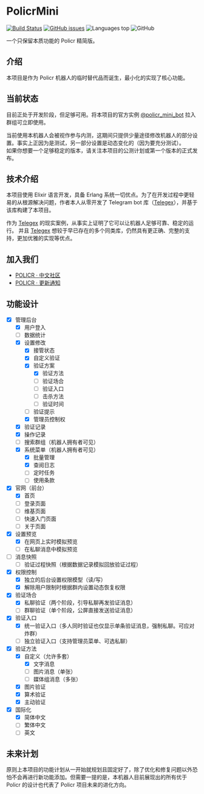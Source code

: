 # PolicrMini

[![Build Status](https://cloud.drone.io/api/badges/Hentioe/policr-mini/status.svg)](https://cloud.drone.io/Hentioe/policr-mini)
[![GitHub issues](https://img.shields.io/github/issues/Hentioe/policr-mini)](https://github.com/Hentioe/policr-mini/issues)
![Languages top](https://img.shields.io/github/languages/top/Hentioe/policr-mini)
![GitHub](https://img.shields.io/github/license/Hentioe/policr-mini)

一个只保留本质功能的 Policr 精简版。

## 介绍

本项目是作为 Policr 机器人的临时替代品而诞生，最小化的实现了核心功能。

## 当前状态

目前正处于开发阶段，但足够可用。将本项目的官方实例 [@policr_mini_bot](https://t.me/policr_mini_bot) 拉入群组可立即使用。

当前使用本机器人会被视作参与内测，这期间只提供少量途径修改机器人的部分设置。事实上正因为是测试，另一部分设置是动态变化的（因为要充分测试）。  
如果你想要一个足够稳定的版本，请关注本项目的公测计划或第一个版本的正式发布。

## 技术介绍

本项目使用 Elixir 语言开发，具备 Erlang 系统一切优点。为了在开发过程中更轻易的从根源解决问题，作者本人从零开发了 Telegram bot 库（[Telegex](https://github.com/Hentioe/telegex)），并基于该库构建了本项目。

作为 [Telegex](https://github.com/Hentioe/telegex) 的现实案例，从事实上证明了它可以让机器人足够可靠、稳定的运行。 并且 [Telegex](https://github.com/Hentioe/telegex) 想较于早已存在的多个同类库，仍然具有更正确、完整的支持，更加优雅的实现等优点。

## 加入我们

- [POLICR · 中文社区](https://mini.telestd.me/community)
- [POLICR · 更新通知](https://t.me/policr_changelog)

## 功能设计

- [x] 管理后台
  - [x] 用户登入
  - [ ] 数据统计
  - [x] 设置修改
    - [x] 接管状态
    - [x] 自定义验证
    - [x] 验证方案
      - [x] 验证方法
      - [ ] 验证场合
      - [ ] 验证入口
      - [ ] 击杀方法
      - [ ] 验证时间
    - [ ] 验证提示
    - [x] 管理员控制权
  - [x] 验证记录
  - [x] 操作记录
  - [ ] 搜索群组（机器人拥有者可见）
  - [x] 系统菜单（机器人拥有者可见）
    - [x] 批量管理
    - [x] 查阅日志
    - [ ] 定时任务
    - [ ] 使用条款
- [x] 官网（前台）
  - [x] 首页
  - [ ] 登录页面
  - [ ] 维基页面
  - [ ] 快速入门页面
  - [ ] 关于页面
- [x] 设置预览
  - [x] 在网页上实时模拟预览
  - [ ] 在私聊消息中模拟预览
- [ ] 消息快照
  - [ ] 验证过程快照（根据数据记录模拟回放验证过程）
- [x] 权限控制
  - [x] 独立的后台设置权限模型（读/写）
  - [x] 解除用户限制时根据群内设置动态恢复权限
- [x] 验证场合
  - [x] 私聊验证（两个阶段，引导私聊再发验证消息）
  - [ ] 群聊验证（单个阶段，公屏直接发送验证消息）
- [x] 验证入口
  - [x] 统一验证入口（多人同时验证也仅显示单条验证消息，强制私聊。可应对炸群）
  - [ ] 独立验证入口（支持管理员菜单、可选私聊）
- [x] 验证方法
  - [x] 自定义（允许多套）
    - [x] 文字消息
    - [ ] 图片消息（单张）
    - [ ] 媒体组消息（多张）
  - [x] 图片验证
  - [x] 算术验证
  - [x] 主动验证
- [x] 国际化
  - [x] 简体中文
  - [ ] 繁体中文
  - [ ] 英文

## 未来计划

原则上本项目的功能计划从一开始就规划且固定好了，除了优化和修复问题以外恐怕不会再进行新功能添加。但需要一提的是，本机器人目前展现出的所有优于 Policr 的设计也代表了 Policr 项目未来的进化方向。
